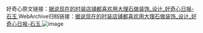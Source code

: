 好奇心原文链接：[据说现在的时装店铺都喜欢用大理石做装饰_设计_好奇心日报-石玉 ](https://www.qdaily.com/articles/11241.html)
WebArchive归档链接：[据说现在的时装店铺都喜欢用大理石做装饰_设计_好奇心日报-石玉 ](http://web.archive.org/web/20160808110904/http://www.qdaily.com/articles/11241.html)
![image](http://ww3.sinaimg.cn/large/007d5XDply1g3wde7zllvj30u065w7wh)